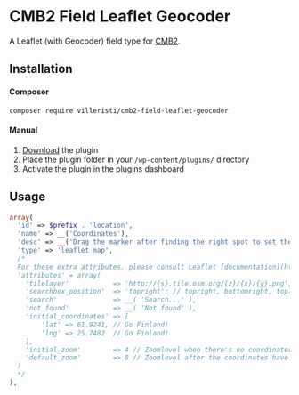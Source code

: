 # CMB2 Field Leaflet Geocoder
A Leaflet (with Geocoder) field type for [CMB2](https://github.com/WebDevStudios/CMB2).

## Installation

#### Composer
`composer require villeristi/cmb2-field-leaflet-geocoder`

#### Manual
1. [Download](https://github.com/villeristi/CMB2-field-Leaflet-Geocoder/archive/master.zip) the plugin
2. Place the plugin folder in your `/wp-content/plugins/` directory
3. Activate the plugin in the plugins dashboard

## Usage

```php
array(
  'id' => $prefix . 'location',
  'name' => __('Coordinates'),
  'desc' => __('Drag the marker after finding the right spot to set the exact coordinates'),
  'type' => 'leaflet_map',
  /*
  For these extra attributes, please consult Leaflet [documentation](http://leafletjs.com/reference-1.0.0.html)
  'attributes' = array(
    'tilelayer'           => 'http://{s}.tile.osm.org/{z}/{x}/{y}.png',
    'searchbox_position'  => 'topright'; // topright, bottomright, topleft, bottomleft,
    'search'              => __( 'Search...' ),
    'not_found'           => __( 'Not found' ),
    'initial_coordinates' => [
        'lat' => 61.9241, // Go Finland!
        'lng' => 25.7482  // Go Finland!
    ],
    'initial_zoom'        => 4 // Zoomlevel when there's no coordinates set,
    'default_zoom'        => 8 // Zoomlevel after the coordinates have been set & page saved
  )
  */
),
```
